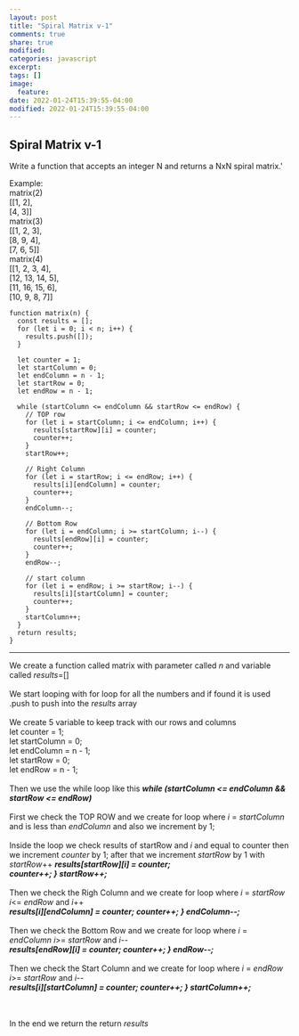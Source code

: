 ```yaml
---
layout: post
title: "Spiral Matrix v-1"
comments: true
share: true
modified:
categories: javascript
excerpt:
tags: []
image:
  feature:
date: 2022-01-24T15:39:55-04:00
modified: 2022-01-24T15:39:55-04:00
---
```


## Spiral Matrix v-1
Write a function that accepts an integer N and returns a NxN spiral matrix.'


Example:<br>
matrix(2)<br>
    [[1, 2],<br>
     [4, 3]]<br>
   matrix(3)<br>
     [[1, 2, 3],<br>
     [8, 9, 4],<br>
     [7, 6, 5]]<br>
   matrix(4)<br>
     [[1,   2,  3, 4],<br>
     [12, 13, 14, 5],<br>
     [11, 16, 15, 6],<br>
     [10,  9,  8, 7]]<br>





~~~
function matrix(n) {
  const results = [];
  for (let i = 0; i < n; i++) {
    results.push([]);
  }

  let counter = 1;
  let startColumn = 0;
  let endColumn = n - 1;
  let startRow = 0;
  let endRow = n - 1;

  while (startColumn <= endColumn && startRow <= endRow) {
    // TOP row
    for (let i = startColumn; i <= endColumn; i++) {
      results[startRow][i] = counter;
      counter++;
    }
    startRow++;

    // Right Column
    for (let i = startRow; i <= endRow; i++) {
      results[i][endColumn] = counter;
      counter++;
    }
    endColumn--;

    // Bottom Row
    for (let i = endColumn; i >= startColumn; i--) {
      results[endRow][i] = counter;
      counter++;
    }
    endRow--;

    // start column
    for (let i = endRow; i >= startRow; i--) {
      results[i][startColumn] = counter;
      counter++;
    }
    startColumn++;
  }
  return results;
}
~~~
___
We create a function called matrix with parameter called *n* and variable called *results*=[] 
<br><br>
We start looping with for loop for all the numbers and if found it is used .push to push into the *results* array
<br><br>
We create 5 variable to keep track with our rows and columns<br>
  let counter = 1;<br>
  let startColumn = 0;<br>
  let endColumn = n - 1;<br>
  let startRow = 0;<br>
  let endRow = n - 1;<br>
<br>
Then we use the while loop like this ***while (startColumn <= endColumn && startRow <= endRow)***
<br><br>
First we check the TOP ROW and we create for loop where *i* = *startColumn* and is less than *endColumn* and also we increment by 1;
<br><br>
Inside the loop we check results of startRow and *i* and equal to counter then we increment     *counter* by 1; after that we increment *startRow* by 1 with *startRow*++
***results[startRow][i] = counter; <br>
      counter++;
    }
    startRow++;***
<br><br>
Then we check the Righ Column and we create for loop where *i* = *startRow* *i*<= *endRow* and *i*++<br>
  ***results[i][endColumn] = counter;
      counter++;
    }
    endColumn--;***
<br><br>
Then we check the Bottom Row and we create for loop where *i* = *endColumn* *i*>= *startRow* and *i*-- <br>
   ***results[endRow][i] = counter;
      counter++;
    }
    endRow--;***
  <br><br>
  Then we check the Start Column and we create for loop where *i* = *endRow* *i*>= *startRow* and *i*-- <br>
      ***results[i][startColumn] = counter;
      counter++;
    }
    startColumn++;***

<br><br>
In the end we return the return *results* 

  
